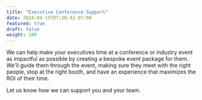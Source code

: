 ```yaml
---
title: "Executive Conference Support"
date: 2024-04-15T07:28:42-07:00
featured: true
draft: false
weight: 100
---
```


We can help make your executives time at a conference or industry event as impactful as possible by creating a bespoke event package for them. We'll guide them through the event, making sure they meet with the right people, stop at the right booth, and have an experience that maximizes the ROI of their time.<!--more-->

Let us know how we can support you and your team.